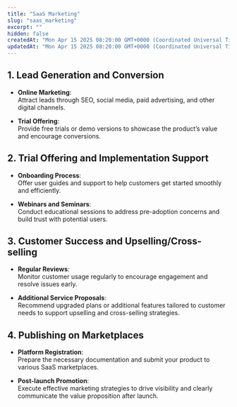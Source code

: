 ```yaml
---
title: "SaaS Marketing"
slug: "saas_marketing"
excerpt: ""
hidden: false
createdAt: "Mon Apr 15 2025 08:20:00 GMT+0000 (Coordinated Universal Time)"
updatedAt: "Mon Apr 15 2025 08:20:00 GMT+0000 (Coordinated Universal Time)"
---
```


## 1. Lead Generation and Conversion

- **Online Marketing**:  
  Attract leads through SEO, social media, paid advertising, and other digital channels.

- **Trial Offering**:  
  Provide free trials or demo versions to showcase the product’s value and encourage conversions.

## 2. Trial Offering and Implementation Support

- **Onboarding Process**:  
  Offer user guides and support to help customers get started smoothly and efficiently.

- **Webinars and Seminars**:  
  Conduct educational sessions to address pre-adoption concerns and build trust with potential users.

## 3. Customer Success and Upselling/Cross-selling

- **Regular Reviews**:  
  Monitor customer usage regularly to encourage engagement and resolve issues early.

- **Additional Service Proposals**:  
  Recommend upgraded plans or additional features tailored to customer needs to support upselling and cross-selling strategies.

## 4. Publishing on Marketplaces

- **Platform Registration**:  
  Prepare the necessary documentation and submit your product to various SaaS marketplaces.

- **Post-launch Promotion**:  
  Execute effective marketing strategies to drive visibility and clearly communicate the value proposition after launch.